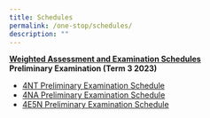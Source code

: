 ```yaml
---
title: Schedules
permalink: /one-stop/schedules/
description: ""
---
```

<b><u>Weighted Assessment and Examination Schedules</u></b> <br>
**Preliminary Examination (Term 3 2023)**

* [4NT Preliminary Examination Schedule](/files/One%20Stop/Schedule/4nt%20prelim%20student%20schedule%202023.pdf)
* [4NA Preliminary Examination Schedule](/files/One%20Stop/Schedule/4na%20prelim%20student%20schedule%202023.pdf)
* [4E5N Preliminary Examination Schedule](/files/One%20Stop/Schedule/4e5n%20prelim%20student%20schedule%202023.pdf)